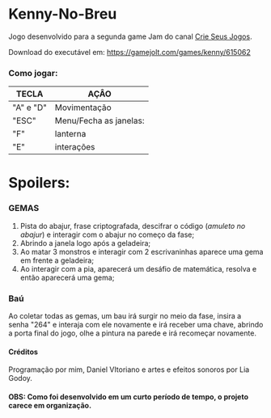 # Kenny-No-Breu
Jogo desenvolvido para a segunda game Jam do canal [Crie Seus Jogos](https://www.youtube.com/channel/UCXxkw9HWPVXVZsi1oTVvKCQ).

Download do executável em: https://gamejolt.com/games/kenny/615062

### Como jogar: 
TECLA | AÇÂO
------|-----
"A" e "D"|Movimentação
"ESC" |Menu/Fecha as janelas:
"F" |lanterna
"E" |interações
# Spoilers:

### GEMAS
1. Pista do abajur, frase criptografada, descifrar o código (*amuleto no abajur*) e interagir com o abajur no começo da fase;
2. Abrindo a janela logo após a geladeira;
3. Ao matar 3 monstros e interagir com 2 escrivaninhas aparece uma gema em frente a geladeira;
4. Ao interagir com a pia, aparecerá um desáfio de matemática, resolva e então aparecerá uma gema;

### Baú
Ao coletar todas as gemas, um bau irá surgir no meio da fase, insira a senha "264" e interaja com ele novamente e irá receber uma chave, abrindo a porta final do jogo, olhe a pintura na parede e irá recomeçar novamente.

#### Créditos
   Programação por mim, Daniel VItoriano e artes e efeitos sonoros por Lia Godoy.
#### OBS: Como foi desenvolvido em um curto período de tempo, o projeto carece em organização.
